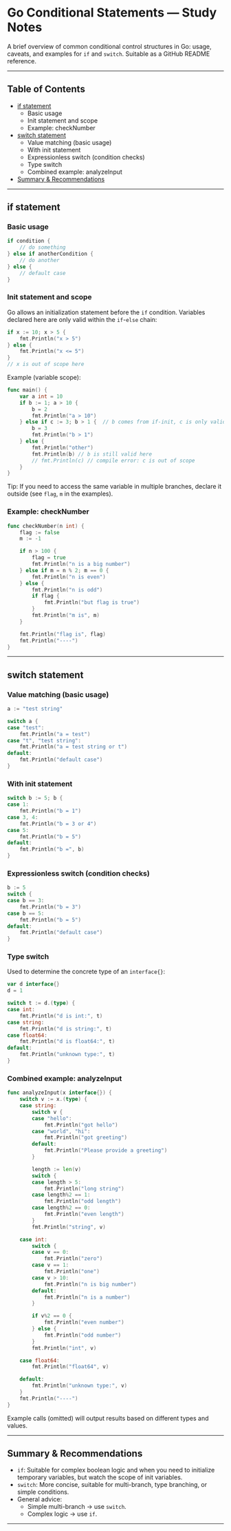 # Go Conditional Statements — Study Notes

A brief overview of common conditional control structures in Go: usage, caveats, and examples for `if` and `switch`. Suitable as a GitHub README reference.

---

## Table of Contents

- [if statement](#if-statement)
  - Basic usage
  - Init statement and scope
  - Example: checkNumber
- [switch statement](#switch-statement)
  - Value matching (basic usage)
  - With init statement
  - Expressionless switch (condition checks)
  - Type switch
  - Combined example: analyzeInput
- [Summary & Recommendations](#summary--recommendations)

---

## if statement

### Basic usage
```go
if condition {
    // do something
} else if anotherCondition {
    // do another
} else {
    // default case
}
```

### Init statement and scope
Go allows an initialization statement before the `if` condition. Variables declared here are only valid within the `if`-`else` chain:
```go
if x := 10; x > 5 {
    fmt.Println("x > 5")
} else {
    fmt.Println("x <= 5")
}
// x is out of scope here
```

Example (variable scope):
```go
func main() {
    var a int = 10
    if b := 1; a > 10 {
        b = 2
        fmt.Println("a > 10")
    } else if c := 3; b > 1 {  // b comes from if-init, c is only valid in this else-if
        b = 3
        fmt.Println("b > 1")
    } else {
        fmt.Println("other")
        fmt.Println(b) // b is still valid here
        // fmt.Println(c) // compile error: c is out of scope
    }
}
```

Tip: If you need to access the same variable in multiple branches, declare it outside (see `flag`, `m` in the examples).

### Example: checkNumber
```go
func checkNumber(n int) {
    flag := false
    m := -1

    if n > 100 {
        flag = true
        fmt.Println("n is a big number")
    } else if m = n % 2; m == 0 {
        fmt.Println("n is even")
    } else {
        fmt.Println("n is odd")
        if flag {
            fmt.Println("but flag is true")
        }
        fmt.Println("m is", m)
    }

    fmt.Println("flag is", flag)
    fmt.Println("----")
}
```

---

## switch statement

### Value matching (basic usage)
```go
a := "test string"

switch a {
case "test":
    fmt.Println("a = test")
case "t", "test string":
    fmt.Println("a = test string or t")
default:
    fmt.Println("default case")
}
```

### With init statement
```go
switch b := 5; b {
case 1:
    fmt.Println("b = 1")
case 3, 4:
    fmt.Println("b = 3 or 4")
case 5:
    fmt.Println("b = 5")
default:
    fmt.Println("b =", b)
}
```

### Expressionless switch (condition checks)
```go
b := 5
switch {
case b == 3:
    fmt.Println("b = 3")
case b == 5:
    fmt.Println("b = 5")
default:
    fmt.Println("default case")
}
```

### Type switch
Used to determine the concrete type of an `interface{}`:
```go
var d interface{}
d = 1

switch t := d.(type) {
case int:
    fmt.Println("d is int:", t)
case string:
    fmt.Println("d is string:", t)
case float64:
    fmt.Println("d is float64:", t)
default:
    fmt.Println("unknown type:", t)
}
```

### Combined example: analyzeInput
```go
func analyzeInput(x interface{}) {
    switch v := x.(type) {
    case string:
        switch v {
        case "hello":
            fmt.Println("got hello")
        case "world", "hi":
            fmt.Println("got greeting")
        default:
            fmt.Println("Please provide a greeting")
        }

        length := len(v)
        switch {
        case length > 5:
            fmt.Println("long string")
        case length%2 == 1:
            fmt.Println("odd length")
        case length%2 == 0:
            fmt.Println("even length")
        }
        fmt.Println("string", v)

    case int:
        switch {
        case v == 0:
            fmt.Println("zero")
        case v == 1:
            fmt.Println("one")
        case v > 10:
            fmt.Println("n is big number")
        default:
            fmt.Println("n is a number")
        }

        if v%2 == 0 {
            fmt.Println("even number")
        } else {
            fmt.Println("odd number")
        }
        fmt.Println("int", v)

    case float64:
        fmt.Println("float64", v)

    default:
        fmt.Println("unknown type:", v)
    }
    fmt.Println("----")
}
```

Example calls (omitted) will output results based on different types and values.

---

## Summary & Recommendations

- `if`: Suitable for complex boolean logic and when you need to initialize temporary variables, but watch the scope of init variables.
- `switch`: More concise, suitable for multi-branch, type branching, or simple conditions.
- General advice:
  - Simple multi-branch → use `switch`.
  - Complex logic → use `if`.

---